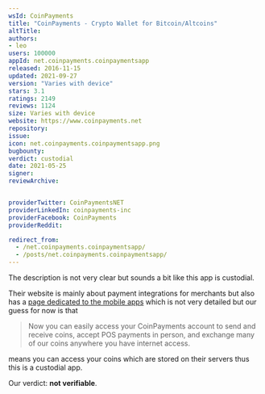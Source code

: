 ```yaml
---
wsId: CoinPayments
title: "CoinPayments - Crypto Wallet for Bitcoin/Altcoins"
altTitle: 
authors:
- leo
users: 100000
appId: net.coinpayments.coinpaymentsapp
released: 2016-11-15
updated: 2021-09-27
version: "Varies with device"
stars: 3.1
ratings: 2149
reviews: 1124
size: Varies with device
website: https://www.coinpayments.net
repository: 
issue: 
icon: net.coinpayments.coinpaymentsapp.png
bugbounty: 
verdict: custodial
date: 2021-05-25
signer: 
reviewArchive:


providerTwitter: CoinPaymentsNET
providerLinkedIn: coinpayments-inc
providerFacebook: CoinPayments
providerReddit: 

redirect_from:
  - /net.coinpayments.coinpaymentsapp/
  - /posts/net.coinpayments.coinpaymentsapp/
---
```



The description is not very clear but sounds a bit like this app is custodial.

Their website is mainly about payment integrations for merchants but also has a
[page dedicated to the mobile apps](https://www.coinpayments.net/apps) which is
not very detailed but our guess for now is that

> Now you can easily access your CoinPayments account to send and receive coins,
  accept POS payments in person, and exchange many of our coins anywhere you
  have internet access.

means you can access your coins which are stored on their servers thus this is a
custodial app.

Our verdict: **not verifiable**.
